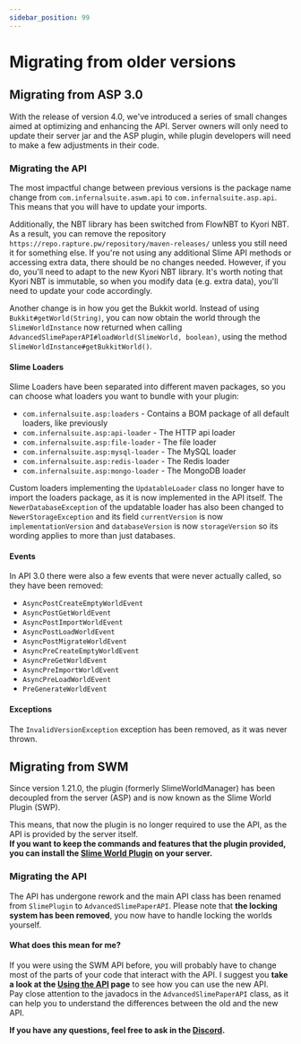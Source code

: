 ```yaml
---
sidebar_position: 99
---
```


# Migrating from older versions

## Migrating from ASP 3.0
With the release of version 4.0, we've introduced a series of small changes aimed at optimizing and enhancing the API. Server owners will only need to update their server jar and the ASP plugin, while plugin developers will need to make a few adjustments in their code.

### Migrating the API
The most impactful change between previous versions is the package name change from `com.infernalsuite.aswm.api` to `com.infernalsuite.asp.api`. This means that you will have to update your imports.

Additionally, the NBT library has been switched from FlowNBT to Kyori NBT. As a result, you can remove the repository `https://repo.rapture.pw/repository/maven-releases/` unless
you still need it for something else. If you're not using any additional Slime API methods or accessing extra data, there should be no changes needed.
However, if you do, you'll need to adapt to the new Kyori NBT library. It's worth noting that Kyori NBT is immutable, so when you modify data (e.g. extra data), you'll need to update your code accordingly.

Another change is in how you get the Bukkit world. Instead of using `Bukkit#getWorld(String)`, you can now obtain the world through the `SlimeWorldInstance` now returned when calling `AdvancedSlimePaperAPI#loadWorld(SlimeWorld, boolean)`, using the method `SlimeWorldInstance#getBukkitWorld()`.

#### Slime Loaders
Slime Loaders have been separated into different maven packages, so you can choose what loaders you want to bundle with your plugin:
 - `com.infernalsuite.asp:loaders` - Contains a BOM package of all default loaders, like previously
 - `com.infernalsuite.asp:api-loader` - The HTTP api loader
 - `com.infernalsuite.asp:file-loader` - The file loader
 - `com.infernalsuite.asp:mysql-loader` - The MySQL loader
 - `com.infernalsuite.asp:redis-loader` - The Redis loader
 - `com.infernalsuite.asp:mongo-loader` - The MongoDB loader

Custom loaders implementing the `UpdatableLoader` class no longer have to import the loaders package, as it is now implemented in the API itself. The `NewerDatabaseException` of the updatable loader has also been changed to `NewerStorageException` and its field `currentVersion` is now `implementationVersion` and `databaseVersion` is now `storageVersion` so its wording applies to more than just databases.

#### Events
In API 3.0 there were also a few events that were never actually called, so they have been removed:
 - `AsyncPostCreateEmptyWorldEvent`
 - `AsyncPostGetWorldEvent`
 - `AsyncPostImportWorldEvent`
 - `AsyncPostLoadWorldEvent`
 - `AsyncPostMigrateWorldEvent`
 - `AsyncPreCreateEmptyWorldEvent`
 - `AsyncPreGetWorldEvent`
 - `AsyncPreImportWorldEvent`
 - `AsyncPreLoadWorldEvent`
 - `PreGenerateWorldEvent`

#### Exceptions
The `InvalidVersionException` exception has been removed, as it was never thrown.

## Migrating from SWM
Since version 1.21.0, the plugin (formerly SlimeWorldManager) has been decoupled from the server (ASP) and is now known as the Slime World Plugin (SWP).

This means, that now the plugin is no longer required to use the API, as the API is provided by the server itself.\
**If you want to keep the commands and features that the plugin provided, you can install the [Slime World Plugin](swp/installation) on your server.**

### Migrating the API
The API has undergone rework and the main API class has been renamed from `SlimePlugin` to `AdvancedSlimePaperAPI`.
Please note that **the locking system has been removed**, you now have to handle locking the worlds yourself.

#### What does this mean for me?

If you were using the SWM API before, you will probably have to change most of the parts of your code that interact with the API.
I suggest you **take a look at the [Using the API](api/using.md) page** to see how you can use the new API.\
Pay close attention to the javadocs in the `AdvancedSlimePaperAPI` class, as it can help you to understand the differences between the old and the new API.

**If you have any questions, feel free to ask in the [Discord](https://discord.infernalsuite.com/).**

